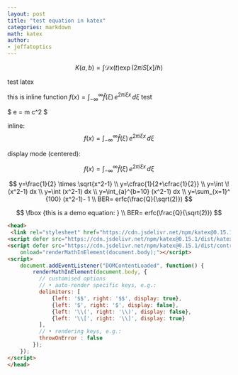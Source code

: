 ```yaml
---
layout: post
title: "test equation in katex"
categories: markdown
math: katex
author:
- jeffatoptics
---
```


$$
K(a,b) = \int \mathcal{D}x(t) \exp(2\pi i S[x]/\hbar)
$$

test latex

this is inline function $f(x) = \int_{-\infty}^\infty \hat f(\xi)\,e^{2 \pi i \xi x} \,d\xi$ test

$ e = m c^2 $

inline: $$f(x) = \int_{-\infty}^\infty \hat f(\xi)\,e^{2 \pi i \xi x} \,d\xi$$

display mode (centered):

$$f(x) = \int_{-\infty}^\infty \hat f(\xi)\,e^{2 \pi i \xi x} \,d\xi$$

$$
y=\frac{1}{2} \times \sqrt{x^2-1} \\
y=\cfrac{1}{2+\cfrac{1}{2}}     \\
y=\int \! (x^2-1) dx             \\
y=\int (x^2-1) dx                \\
y=\int_{a}^{b=10} (x^2-1) dx            \\
y=\sum_{x=1}^ {100} (x^2-1)- 1          \\
BER= erfc(\frac{Q}{\sqrt(2)})
$$
 
$$
\fbox {this is a demo equation: }   \\
BER= erfc(\frac{Q}{\sqrt(2)})
$$


```html
<head>
 <link rel="stylesheet" href="https://cdn.jsdelivr.net/npm/katex@0.15.1/dist/katex.min.css" integrity="sha384-R4558gYOUz8mP9YWpZJjofhk+zx0AS11p36HnD2ZKj/6JR5z27gSSULCNHIRReVs" crossorigin="anonymous">
<script defer src="https://cdn.jsdelivr.net/npm/katex@0.15.1/dist/katex.min.js" integrity="sha384-z1fJDqw8ZApjGO3/unPWUPsIymfsJmyrDVWC8Tv/a1HeOtGmkwNd/7xUS0Xcnvsx" crossorigin="anonymous"></script>
<script defer src="https://cdn.jsdelivr.net/npm/katex@0.15.1/dist/contrib/auto-render.min.js" integrity="sha384-+XBljXPPiv+OzfbB3cVmLHf4hdUFHlWNZN5spNQ7rmHTXpd7WvJum6fIACpNNfIR" crossorigin="anonymous"
    onload="renderMathInElement(document.body);"></script>
<script>
    document.addEventListener("DOMContentLoaded", function() {
        renderMathInElement(document.body, {
          // customised options
          // • auto-render specific keys, e.g.:
          delimiters: [
              {left: '$$', right: '$$', display: true},
              {left: '$', right: '$', display: false},
              {left: '\\(', right: '\\)', display: false},
              {left: '\\[', right: '\\]', display: true}
          ],
          // • rendering keys, e.g.:
          throwOnError : false
        });
    });
</script>
</head>
```